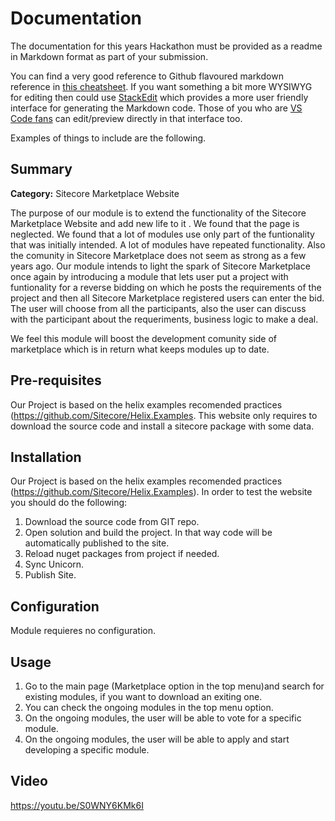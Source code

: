 # Documentation

The documentation for this years Hackathon must be provided as a readme in Markdown format as part of your submission. 

You can find a very good reference to Github flavoured markdown reference in [this cheatsheet](https://github.com/adam-p/markdown-here/wiki/Markdown-Cheatsheet). If you want something a bit more WYSIWYG for editing then could use [StackEdit](https://stackedit.io/app) which provides a more user friendly interface for generating the Markdown code. Those of you who are [VS Code fans](https://code.visualstudio.com/docs/languages/markdown#_markdown-preview) can edit/preview directly in that interface too.

Examples of things to include are the following.

## Summary

**Category:** Sitecore Marketplace Website

The purpose of our module is to extend the functionality of the Sitecore Marketplace Website and add new life to it . 
We found that the page is neglected.
We found that a lot of modules use only part of the funtionality that was initially intended. A lot of modules have repeated functionality.
Also the comunity in Sitecore Marketplace does not seem as strong as a few years ago.
Our module intends to light the spark of Sitecore Marketplace once again by introducing a module that lets user put a project with funtionality for a reverse bidding on which he posts the requirements of the project and then all Sitecore Marketplace registered users can enter the bid.
The user will choose from all the participants, also the user can discuss with the participant about the requeriments, business logic to make a deal.

We feel this module will boost the development comunity side of marketplace which is in return what keeps modules up to date.

## Pre-requisites

Our Project is based on the helix examples recomended practices (https://github.com/Sitecore/Helix.Examples. This website only requires to download the source code and install a sitecore package with some data.


## Installation

Our Project is based on the helix examples recomended practices (https://github.com/Sitecore/Helix.Examples). In order to test the website you should do the following:
1. Download the source code from GIT repo. 
1. Open solution and build the project. In that way code will be automatically published to the site.
2. Reload nuget packages from project if needed.
3. Sync Unicorn.
4. Publish Site.

## Configuration

Module requieres no configuration.

## Usage

1. Go to the main page (Marketplace option in the top menu)and search for existing modules, if you want to download an exiting one.
2. You can check the ongoing modules in the top menu option.
3. On the ongoing modules, the user will be able to vote for a specific module.
4. On the ongoing modules, the user will be able to apply and start developing a specific module.


## Video

https://youtu.be/S0WNY6KMk6I
